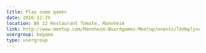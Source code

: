 ```yaml
---
title: Play some games
date: 2016-12-25
location: B6 12 Restaurant Tomate, Mannheim
link: http://www.meetup.com/Mannheim-Boardgames-Meetup/events/lbdmplyvqbhc/
usergroup: bogama
type: usergroup
---
```

